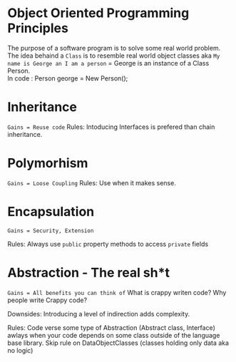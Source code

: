 # Object Oriented Programming Principles
The purpose of a software program is to solve some real world problem. The idea behaind a `Class` is to resemble real world object classes aka `My name is George an I am a person` = George is an instance of a Class Person. </br>In code : Person george = New Person();</br>

# Inheritance
`Gains = Reuse code`
Rules: Intoducing Interfaces is prefered than chain inheritance.

# Polymorhism
`Gains = Loose Coupling`
Rules: Use when it makes sense.

# Encapsulation
`Gains = Security, Extension`


Rules: Always use `public` property methods to access `private` fields

# Abstraction - The real sh*t
`Gains = All benefits you can think of`
What is crappy writen code?
Why people write Crappy code?

Downsides: Introducing a level of indirection adds complexity.

Rules: Code verse some type of Abstraction (Abstract class, Interface) awlays when your code depends on some class outside of the language base library. Skip rule on DataObjectClasses (classes holding only data aka no logic)
